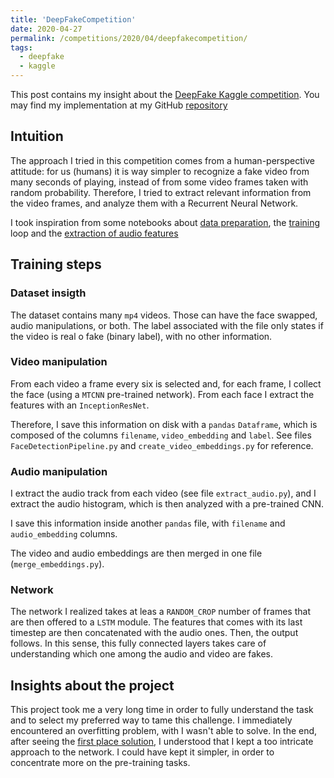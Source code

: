 ```yaml
---
title: 'DeepFakeCompetition'
date: 2020-04-27
permalink: /competitions/2020/04/deepfakecompetition/
tags:
  - deepfake
  - kaggle
---
```


This post contains my insight about the [DeepFake Kaggle competition](https://www.kaggle.com/c/deepfake-detection-challenge/). You may find my implementation at my GitHub [repository](https://github.com/mawanda-jun/DeepFakeDetection/)

## Intuition
The approach I tried in this competition comes from a human-perspective attitude: for us (humans) it is way simpler to recognize a fake video from many seconds of playing, instead of from some video frames taken with random probability. Therefore, I tried to extract relevant information from the video frames, and analyze them with a Recurrent Neural Network.

I took inspiration from some notebooks about [data preparation](https://www.kaggle.com/phunghieu/deepfake-detection-data-preparation-baseline), the [training](https://www.kaggle.com/phunghieu/deepfake-detection-training-baseline) loop and the [extraction of audio features](https://www.kaggle.com/cookiecs/resnext-audio-video/)

## Training steps
### Dataset insigth
The dataset contains many `mp4` videos. Those can have the face swapped, audio manipulations, or both. The label associated with the file only states if the video is real o fake (binary label), with no other information.

### Video manipulation
From each video a frame every six is selected and, for each frame, I collect the face (using a `MTCNN` pre-trained network). From each face I extract the features with an `InceptionResNet`. 

Therefore, I save this information on disk with a `pandas` `Dataframe`, which is composed of the columns `filename`, `video_embedding` and `label`. See files `FaceDetectionPipeline.py` and `create_video_embeddings.py` for reference.

### Audio manipulation
I extract the audio track from each video (see file `extract_audio.py`), and I extract the audio histogram, which is then analyzed with a pre-trained CNN.

I save this information inside another `pandas` file, with `filename` and `audio_embedding` columns.

The video and audio embeddings are then merged in one file (`merge_embeddings.py`).

### Network
The network I realized takes at leas a `RANDOM_CROP` number of frames that are then offered to a `LSTM` module. The features that comes with its last timestep are then concatenated with the audio ones. Then, the output follows. In this sense, this fully connected layers takes care of understanding which one among the audio and video are fakes.

## Insights about the project
This project took me a very long time in order to fully understand the task and to select my preferred way to tame this challenge. I immediately encountered an overfitting problem, with I wasn't able to solve. In the end, after seeing the [first place solution](https://www.kaggle.com/c/deepfake-detection-challenge/discussion/145721), I understood that I kept a too intricate approach to the network. I could have kept it simpler, in order to concentrate more on the pre-training tasks.
